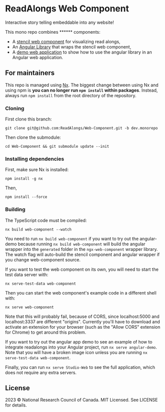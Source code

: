 ReadAlongs Web Component
=======================

Interactive story telling embeddable into any website!

<!-- TODO: put an animated GIF here, showing it off! -->

This mono repo combines ****** components:

 - A [stencil web component](packages/web-component/) for visualizing read alongs,
 - An [Angular Library](packages/ngx-web-component/) that wraps the stencil web component,
 - A [demo web application](packages/angular-demo/) to show how to use the angular library in an Angular web application.

For maintainers
---------------

This repo is managed using [Nx]. The biggest change between using Nx and
using npm is **you can no longer run `npm install` within packages**.
Instead, always run `npm install` from the root directory of the
repository.

[Nx]: https://nx.dev/

### Cloning

First clone this branch:

    git clone git@github.com:ReadAlongs/Web-Component.git -b dev.monorepo

Then clone the submodule:

    cd Web-Component && git submodule update --init 

### Installing dependencies

First, make sure Nx is installed:

    npm install -g nx

Then,

    npm install --force

### Building

The TypeScript code must be compiled:

    nx build web-component --watch

You need to run `nx build web-component` if you want to try out the
angular-demo because running `nx build web-component` will build the
angular wrapper into the `generated` folder in the `ngx-web-component`
wrapper library. The watch flag will auto-build the stencil component
and angular wrapper if you change web-component source.

If you want to test the web component on its own, you will need to
start the test data server with:

    nx serve-test-data web-component

Then you can start the web component's example code in a different
shell with:

    nx serve web-component
    
Note that this will probably fail, because of CORS, since
localhost:5000 and localhost:3337 are different "origins".  Currently
you'll have to download and activate an extension for your browser
(such as the "Allow CORS" extension for Chrome) to get around this
problem.

If you want to try out the angular app demo to see an example of how
to integrate readalongs into your Angular project, run `nx serve
angular-demo`. Note that you will have a broken image icon unless you
are running `nx serve-test-data web-component`.

Finally, you can run `nx serve Studio-Web` to see the full
application, which does not require any extra servers.


License
-------

2023 © National Research Council of Canada. MIT Licensed. See LICENSE for details.

